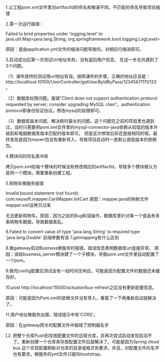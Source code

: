 1.父工程pom.xml文件里对artifactId的命名和微课不同，不匹配的命名导致项目报错

2.第一次运行报错： 

Failed to bind properties under 'logging.level' to java.util.Map<java.lang.String, org.springframework.boot.logging.LogLevel>

原因：是由application.yml文件的缩进问题导致的。对相应行缩进即可。

3.启动成功后第一次测试Url地址失败，没有返回用户信息。 
在这一步总共遇到了3个问题。 

（1）课件提供的测试用url地址有误。按照课件的步骤，正确的地址应该是：http://localhost:10100/UserController/getUserByIdByPass/12345671111/123。

（2）数据库权限问题。报错”Client does not support authentication protocol requested by server; consider upgrading MySQL clien“。authentication protocol即身份验证协议。修改mysql的权限即可。

（3）数据库版本问题。解决耗时最长的问题。这个问题在之前的项目里也遇到过，当时只需要把pom.xml文件里的mysql-connector-java依赖从较低的版本升级到和电脑数据库版本匹配的版本即可。
但是这次修改后却还是报相同的错。最终发现是因为maven包没有重新导入，导致项目启动时一直默认用低版本的依赖包。

4.模块间的同名类冲突
 
拷贝pom.xml给每个模块的时候没有修改相应的artifactId，导致多个模块被认为是同一个模块。需要重新创建工程。

5.购物车微服务报错

Invalid bound statement (not found): com.neusoft.mapper.CartMapper.listCart 原因：mapper.java的映射文件mapper.xml没拷贝过来


无法更新购物车。原因：因为之前的Bug和误操作，数据库里针对某一个食品有多条购物车数据，导致数据紊乱。
  
6.Failed to convert value of type 'java.lang.String' to required type 'java.lang.Double'
前端参数有误
7.getmapping有什么区别

8.做gateway启动Business微服务时报错。错误信息表明数据库url连接异常。
原因：误给business_server模块建了一个子模块，导致pom.xml文件里自动配置了一个<packaging>pom</packaging>。


9.做完config配置后测试会有一段时间无响应。可能是因为配置文件的数据还未缓存好。

10.post http://localhost:15000/actuator/bus-refresh之后没有更新配置信息。

原因：可能是因为Pom.xml的依赖文件没有导入，重载了一下再重新启动就解决了。

11.用户地址微服务出错，错误提示中有’CORS‘。

原因：在geteway网关的配置文件中输错了控制器名字


12. 把整个仓库Push到存放配置文件的远程仓库，并再次尝试启动发现启动不了。重新创建一个仓库来存放配置文件后就解决了。可能是因为Spring cloud bus 这个实现配置刷新对仓库的目录或格式有要求。并且，对配置文件的名字也有要求。微服务的yml文件只能叫bootstrap。